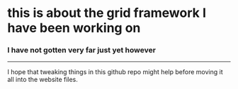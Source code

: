 # this is about the grid framework I have been working on
### I have not gotten very far just yet however
----
I hope that tweaking things in this github repo might help before moving it all into the website files.